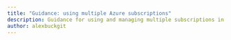 ```yaml
---
title: "Guidance: using multiple Azure subscriptions"
description: Guidance for using and managing multiple subscriptions in Azure
author: alexbuckgit
---
```



